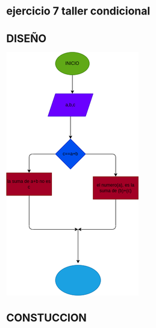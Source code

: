 # ejercicio 7 taller condicional 

# DISEÑO

![Diagrama de flujo](diagrama.png "Diagrama de flujo")

# CONSTUCCION